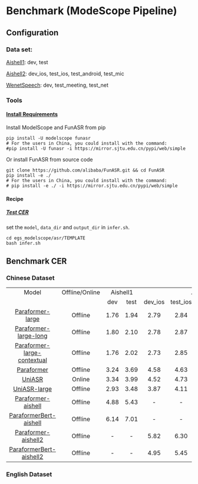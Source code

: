 # Benchmark (ModeScope Pipeline)


## Configuration
### Data set:
[Aishell1](https://www.openslr.org/33/): dev, test

[Aishell2](https://www.aishelltech.com/aishell_2): dev_ios, test_ios, test_android, test_mic

[WenetSpeech](https://github.com/wenet-e2e/WenetSpeech): dev, test_meeting, test_net


### Tools
#### [Install Requirements](https://alibaba-damo-academy.github.io/FunASR/en/installation/installation.html#installation)

Install ModelScope and FunASR from pip
```shell
pip install -U modelscope funasr
# For the users in China, you could install with the command:
#pip install -U funasr -i https://mirror.sjtu.edu.cn/pypi/web/simple
```

Or install FunASR from source code
```shell
git clone https://github.com/alibaba/FunASR.git && cd FunASR
pip install -e ./
# For the users in China, you could install with the command:
# pip install -e ./ -i https://mirror.sjtu.edu.cn/pypi/web/simple
```


#### Recipe


##### [Test CER](https://alibaba-damo-academy.github.io/FunASR/en/modelscope_pipeline/asr_pipeline.html#inference-with-multi-thread-cpus-or-multi-gpus)
set the `model`, `data_dir` and `output_dir` in `infer.sh`.
```shell
cd egs_modelscope/asr/TEMPLATE
bash infer.sh
```

## Benchmark CER


### Chinese Dataset


<table>
    <tr align="center">
        <td>Model</td>
        <td>Offline/Online</td>
        <td colspan="2">Aishell1</td>
        <td colspan="4">Aishell2</td>
        <td colspan="3">WenetSpeech</td>
    </tr>
    <tr align="center">
        <td></td>
        <td></td>
        <td>dev</td> 
        <td>test</td>
        <td>dev_ios</td>
        <td>test_ios</td>
        <td>test_android</td>
        <td>test_mic</td>
        <td>dev</td>
        <td>test_meeting</td>
        <td>test_net</td>
    </tr>
    <tr align="center">
        <td> <a href="https://www.modelscope.cn/models/damo/speech_paraformer-large_asr_nat-zh-cn-16k-common-vocab8404-pytorch/summary">Paraformer-large</a> </td>
        <td>Offline</td>
        <td>1.76</td>
        <td>1.94</td>
        <td>2.79</td>
        <td>2.84</td>
        <td>3.08</td>
        <td>3.03</td>
        <td>3.43</td>
        <td>7.01</td>
        <td>6.66</td>
    </tr>
    <tr align="center">
        <td> <a href="https://www.modelscope.cn/models/damo/speech_paraformer-large-vad-punc_asr_nat-zh-cn-16k-common-vocab8404-pytorch/summary">Paraformer-large-long</a> </td> 
        <td>Offline</td>      
        <td>1.80</td>
        <td>2.10</td>
        <td>2.78</td>
        <td>2.87</td>
        <td>3.12</td>
        <td>3.11</td>
        <td>3.44</td>
        <td>13.28</td>
        <td>7.08</td>
    </tr>
    <tr align="center">
        <td> <a href="https://www.modelscope.cn/models/damo/speech_paraformer-large-contextual_asr_nat-zh-cn-16k-common-vocab8404/summary">Paraformer-large-contextual</a> </td>
        <td>Offline</td>
        <td>1.76</td>
        <td>2.02</td>
        <td>2.73</td>
        <td>2.85</td>
        <td>2.98</td>
        <td>2.95</td>
        <td>3.42</td>
        <td>7.16</td>
        <td>6.72</td>
    </tr>
    <tr align="center">
        <td> <a href="https://modelscope.cn/models/damo/speech_paraformer_asr_nat-zh-cn-16k-common-vocab8358-tensorflow1/summary">Paraformer</a> </td> 
        <td>Offline</td>
        <td>3.24</td>
        <td>3.69</td>
        <td>4.58</td>
        <td>4.63</td>
        <td>4.83</td>
        <td>4.71</td>
        <td>4.19</td>
        <td>8.32</td>
        <td>9.19</td>
    </tr>
   <tr align="center">
        <td> <a href="https://modelscope.cn/models/damo/speech_UniASR_asr_2pass-zh-cn-16k-common-vocab8358-tensorflow1-online/summary">UniASR</a> </td> 
        <td>Online</td>
        <td>3.34</td>
        <td>3.99</td>
        <td>4.52</td>
        <td>4.73</td>
        <td>4.77</td>
        <td>4.62</td>
        <td>4.51</td>
        <td>10.63</td>
        <td>9.70</td>
    </tr>
   <tr align="center">
        <td> <a href="https://modelscope.cn/models/damo/speech_UniASR-large_asr_2pass-zh-cn-16k-common-vocab8358-tensorflow1-offline/summary">UniASR-large</a> </td> 
        <td>Offline</td>      
        <td>2.93</td>
        <td>3.48</td>
        <td>3.87</td>
        <td>4.11</td>
        <td>4.11</td>
        <td>3.95</td>
        <td>4.16</td>
        <td></td>
        <td></td>
    </tr>
    <tr align="center">
        <td> <a href="https://www.modelscope.cn/models/damo/speech_paraformer_asr_nat-aishell1-pytorch/summary">Paraformer-aishell</a> </td>
        <td>Offline</td>
        <td>4.88</td>
        <td>5.43</td>
        <td>-</td>
        <td>-</td>
        <td>-</td>
        <td>-</td>
        <td>-</td>
        <td>-</td>
        <td>-</td>
    </tr>
   <tr align="center">
        <td> <a href="https://modelscope.cn/models/damo/speech_paraformerbert_asr_nat-zh-cn-16k-aishell1-vocab4234-pytorch/summary">ParaformerBert-aishell</a> </td>
        <td>Offline</td>
        <td>6.14</td>
        <td>7.01</td>
        <td>-</td>
        <td>-</td>
        <td>-</td>
        <td>-</td>
        <td>-</td>
        <td>-</td>
        <td>-</td>
    </tr>
   <tr align="center">
        <td> <a href="https://www.modelscope.cn/models/damo/speech_paraformer_asr_nat-zh-cn-16k-aishell2-vocab5212-pytorch/summary">Paraformer-aishell2</a> </td> 
        <td>Offline</td>
        <td>-</td>
        <td>-</td>
        <td>5.82</td>
        <td>6.30</td>
        <td>6.60</td>
        <td>5.83</td>
        <td>-</td>
        <td>-</td>
        <td>-</td>
    </tr>
   <tr align="center">
        <td> <a href="https://www.modelscope.cn/models/damo/speech_paraformerbert_asr_nat-zh-cn-16k-aishell2-vocab5212-pytorch/summary">ParaformerBert-aishell2</a> </td> 
        <td>Offline</td>
        <td>-</td>
        <td>-</td>
        <td>4.95</td>
        <td>5.45</td>
        <td>5.59</td>
        <td>5.83</td>
        <td>-</td>
        <td>-</td>
        <td>-</td>
    </tr>
</table>


### English Dataset

